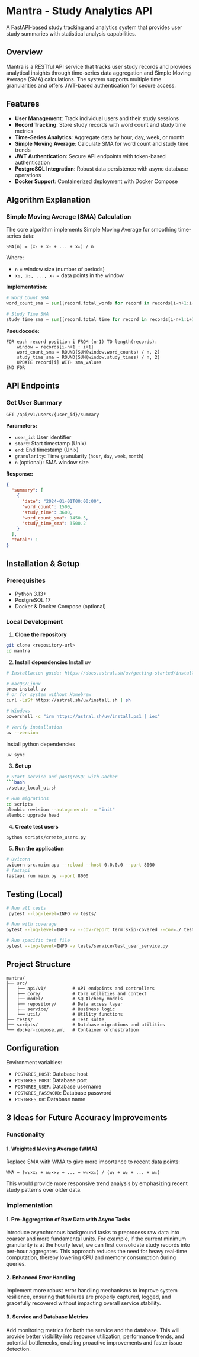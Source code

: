 # Mantra - Study Analytics API

A FastAPI-based study tracking and analytics system that provides user study summaries with statistical analysis capabilities.

## Overview

Mantra is a RESTful API service that tracks user study records and provides analytical insights through time-series data aggregation and Simple Moving Average (SMA) calculations. The system supports multiple time granularities and offers JWT-based authentication for secure access.

## Features

- **User Management**: Track individual users and their study sessions
- **Record Tracking**: Store study records with word count and study time metrics
- **Time-Series Analytics**: Aggregate data by hour, day, week, or month
- **Simple Moving Average**: Calculate SMA for word count and study time trends
- **JWT Authentication**: Secure API endpoints with token-based authentication
- **PostgreSQL Integration**: Robust data persistence with async database operations
- **Docker Support**: Containerized deployment with Docker Compose

## Algorithm Explanation

### Simple Moving Average (SMA) Calculation

The core algorithm implements Simple Moving Average for smoothing time-series data:

```
SMA(n) = (x₁ + x₂ + ... + xₙ) / n
```

Where:
- `n` = window size (number of periods)
- `x₁, x₂, ..., xₙ` = data points in the window

**Implementation:**
```python
# Word Count SMA
word_count_sma = sum([record.total_words for record in records[i-n+1:i+1]]) / n

# Study Time SMA  
study_time_sma = sum([record.total_time for record in records[i-n+1:i+1]]) / n
```

**Pseudocode:**
```
FOR each record position i FROM (n-1) TO length(records):
    window = records[i-n+1 : i+1]
    word_count_sma = ROUND(SUM(window.word_counts) / n, 2)
    study_time_sma = ROUND(SUM(window.study_times) / n, 2)
    UPDATE record[i] WITH sma_values
END FOR
```

## API Endpoints

### Get User Summary
```
GET /api/v1/users/{user_id}/summary
```

**Parameters:**
- `user_id`: User identifier
- `start`: Start timestamp (Unix)
- `end`: End timestamp (Unix) 
- `granularity`: Time granularity (`hour`, `day`, `week`, `month`)
- `n` (optional): SMA window size

**Response:**
```json
{
  "summary": [
    {
      "date": "2024-01-01T00:00:00",
      "word_count": 1500,
      "study_time": 3600,
      "word_count_sma": 1450.5,
      "study_time_sma": 3500.2
    }
  ],
  "total": 1
}
```

## Installation & Setup

### Prerequisites
- Python 3.13+
- PostgreSQL 17
- Docker & Docker Compose (optional)

### Local Development

1. **Clone the repository**
```bash
git clone <repository-url>
cd mantra
```

2. **Install dependencies**
Install uv
```bash
# Installation guide: https://docs.astral.sh/uv/getting-started/installation/

# macOS/Linux
brew install uv
# or for system without Homebrew
curl -LsSf https://astral.sh/uv/install.sh | sh

# Windows
powershell -c "irm https://astral.sh/uv/install.ps1 | iex"

# Verify installation
uv --version
```
Install python dependencies
```bash
uv sync
```

3. **Set up**
```bash
# Start service and postgreSQL with Docker
```bash
./setup_local_ut.sh

# Run migrations
cd scripts
alembic revision --autogenerate -m "init"
alembic upgrade head
```

4. **Create test users**
```bash
python scripts/create_users.py
```

5. **Run the application**
```bash
# Uvicorn
uvicorn src.main:app --reload --host 0.0.0.0 --port 8000
# fastapi
fastapi run main.py --port 8000
```

## Testing (Local)

```bash
# Run all tests
 pytest --log-level=INFO -v tests/

# Run with coverage
pytest --log-level=INFO -v --cov-report term:skip-covered --cov=./ tests/

# Run specific test file
pytest --log-level=INFO -v tests/service/test_user_service.py
```

## Project Structure

```
mantra/
├── src/
│   ├── api/v1/          # API endpoints and controllers
│   ├── core/            # Core utilities and context
│   ├── model/           # SQLAlchemy models
│   ├── repository/      # Data access layer
│   ├── service/         # Business logic
│   └── util/            # Utility functions
├── tests/               # Test suite
├── scripts/             # Database migrations and utilities
└── docker-compose.yml   # Container orchestration
```

## Configuration

Environment variables:
- `POSTGRES_HOST`: Database host
- `POSTGRES_PORT`: Database port  
- `POSTGRES_USER`: Database username
- `POSTGRES_PASSWORD`: Database password
- `POSTGRES_DB`: Database name

## 3 Ideas for Future Accuracy Improvements 

### Functionality
#### 1. Weighted Moving Average (WMA)
Replace SMA with WMA to give more importance to recent data points:
```
WMA = (w₁×x₁ + w₂×x₂ + ... + wₙ×xₙ) / (w₁ + w₂ + ... + wₙ)
```
This would provide more responsive trend analysis by emphasizing recent study patterns over older data.

### Implementation
#### 1. Pre-Aggregation of Raw Data with Async Tasks
Introduce asynchronous background tasks to preprocess raw data into coarser and more fundamental units. For example, if the current minimum granularity is at the hourly level, we can first consolidate study records into per-hour aggregates. This approach reduces the need for heavy real-time computation, thereby lowering CPU and memory consumption during queries.

#### 2. Enhanced Error Handling
Implement more robust error handling mechanisms to improve system resilience, ensuring that failures are properly captured, logged, and gracefully recovered without impacting overall service stability.

#### 3. Service and Database Metrics
Add monitoring metrics for both the service and the database. This will provide better visibility into resource utilization, performance trends, and potential bottlenecks, enabling proactive improvements and faster issue detection.
